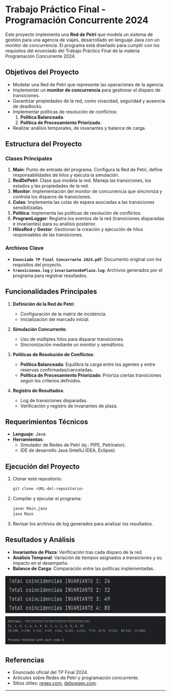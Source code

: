 # Trabajo Práctico Final - Programación Concurrente 2024

Este proyecto implementa una **Red de Petri** que modela un sistema de gestión para una agencia de viajes, desarrollado en lenguaje Java con un monitor de concurrencia. El programa está diseñado para cumplir con los requisitos del enunciado del Trabajo Práctico Final de la materia Programación Concurrente 2024.

## Objetivos del Proyecto

- Modelar una Red de Petri que represente las operaciones de la agencia.
- Implementar un **monitor de concurrencia** para gestionar el disparo de transiciones.
- Garantizar propiedades de la red, como vivacidad, seguridad y ausencia de deadlocks.
- Implementar políticas de resolución de conflictos:
    1. **Política Balanceada**.
    2. **Política de Procesamiento Priorizado**.
- Realizar análisis temporales, de invariantes y balance de carga.

## Estructura del Proyecto

### Clases Principales

1. **Main**: Punto de entrada del programa. Configura la Red de Petri, define responsabilidades de hilos y ejecuta la simulación.
2. **RedDePetri**: Clase que modela la red. Maneja las transiciones, los estados y las propiedades de la red.
3. **Monitor**: Implementación del monitor de concurrencia que sincroniza y controla los disparos de transiciones.
4. **Colas**: Implementa las colas de espera asociadas a las transiciones sensibilizadas.
5. **Politica**: Implementa las políticas de resolución de conflictos.
6. **ProgramLogger**: Registra los eventos de la red (transiciones disparadas e invariantes) para su análisis posterior.
7. **HilosRed** y **Gestor**: Gestionan la creación y ejecución de hilos responsables de las transiciones.

### Archivos Clave

- **`Enunciado TP Final Concurrente 2024.pdf`**: Documento original con los requisitos del proyecto.
- **`transiciones.log`** y **`invariantesDePlaza.log`**: Archivos generados por el programa para registrar resultados.

## Funcionalidades Principales

1. **Definición de la Red de Petri**:
    - Configuración de la matriz de incidencia.
    - Inicialización del marcado inicial.

2. **Simulación Concurrente**:
    - Uso de múltiples hilos para disparar transiciones.
    - Sincronización mediante un monitor y semáforos.

3. **Políticas de Resolución de Conflictos**:
    - **Política Balanceada**: Equilibra la carga entre los agentes y entre reservas confirmadas/canceladas.
    - **Política de Procesamiento Priorizado**: Prioriza ciertas transiciones según los criterios definidos.

4. **Registro de Resultados**:
    - Log de transiciones disparadas.
    - Verificación y registro de invariantes de plaza.

## Requerimientos Técnicos

- **Lenguaje**: Java.
- **Herramientas**:
    - Simulador de Redes de Petri (ej.: PIPE, Petrinator).
    - IDE de desarrollo Java (IntelliJ IDEA, Eclipse).

## Ejecución del Proyecto

1. Clonar este repositorio:
   ```bash
   git clone <URL-del-repositorio>
   ```
2. Compilar y ejecutar el programa:
   ```bash
   javac Main.java
   java Main
   ```
3. Revisar los archivos de log generados para analizar los resultados.

## Resultados y Análisis

- **Invariantes de Plaza**: Verificación tras cada disparo de la red.
- **Análisis Temporal**: Variación de tiempos asignados a transiciones y su impacto en el desempeño.
- **Balance de Carga**: Comparación entre las políticas implementadas.

![resultados.png](img/resultados.png)

## Referencias

- Enunciado oficial del TP Final 2024.
- Artículos sobre Redes de Petri y programación concurrente.
- Sitios útiles: [regex.com](http://www.regex.com), [debuggex.com](http://www.debuggex.com).

---
